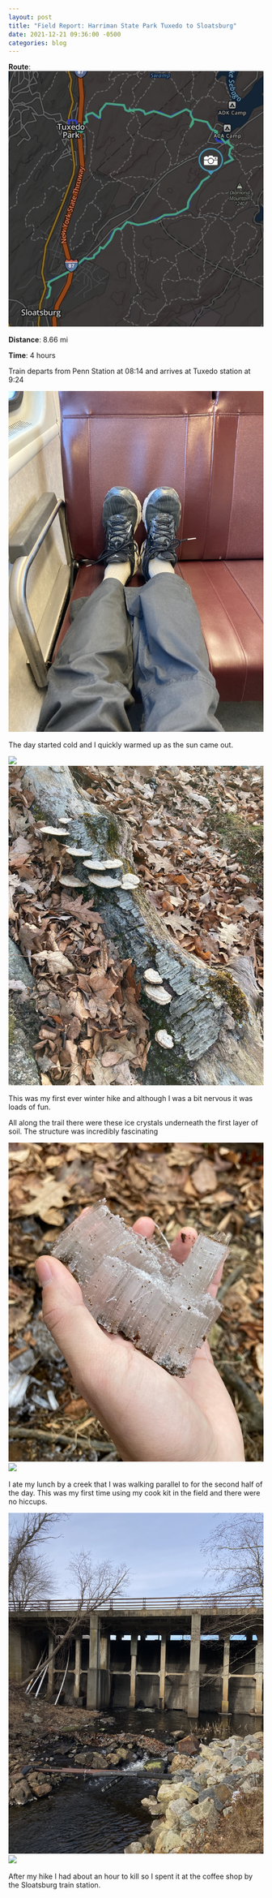 ```yaml
---
layout: post
title: "Field Report: Harriman State Park Tuxedo to Sloatsburg"
date: 2021-12-21 09:36:00 -0500
categories: blog
---
```


**Route**:
<br/>
<img class = "blog_img" src="/assets/images/harriman-12-21-2021/route.jpg" />

**Distance**: 8.66 mi

**Time**: 4 hours

Train departs from Penn Station at 08:14 and arrives at Tuxedo station at 9:24

<img class = "blog_img" src="/assets/images/harriman-12-21-2021/train.jpg"  />

The day started cold and I quickly warmed up as the sun came out.

<div>
<img class = "inline_blog_img" src="/assets/images/harriman-12-21-2021/big_rock.jpg"  />
<img class = "inline_blog_img" src="/assets/images/harriman-12-21-2021/mushroom.jpg"  />
</div>

This was my first ever winter hike and although I was a bit nervous it was loads of fun.

All along the trail there were these ice crystals underneath the first layer of soil. The structure was incredibly fascinating

<div>
<img class = "inline_blog_img" src="/assets/images/harriman-12-21-2021/ice_rock.jpg"  />
<img class = "inline_blog_img" src="/assets/images/harriman-12-21-2021/creek.jpg"  />
</div>

I ate my lunch by a creek that I was walking parallel to for the second half of the day. This was my first time using my cook kit in the field and there were no hiccups.

<div>
<img class = "inline_blog_img" src="/assets/images/harriman-12-21-2021/dam.jpg"  />

<img class = "inline_blog_img" src="/assets/images/harriman-12-21-2021/moss.jpg"  />
</div>

After my hike I had about an hour to kill so I spent it at the coffee shop by the Sloatsburg train station.
